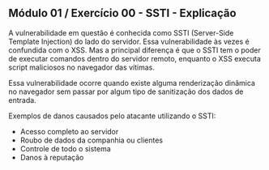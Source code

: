 ## Módulo 01 / Exercício 00 - SSTI - Explicação

A vulnerabilidade em questão é conhecida como SSTI (Server-Side Template Injection) do lado do servidor. Essa vulnerabilidade às vezes é confundida com o XSS. Mas a principal diferença é que o SSTI tem o poder de executar comandos dentro do servidor remoto, enquanto o XSS executa script maliciosos no navegador das vítimas.

Essa vulnerabilidade ocorre quando existe alguma renderização dinâmica no navegador sem passar por algum tipo de sanitização dos dados de entrada.

Exemplos de danos causados pelo atacante utilizando o SSTI: 
* Acesso completo ao servidor
* Roubo de dados da companhia ou clientes
* Controle de todo o sistema
* Danos à reputação



